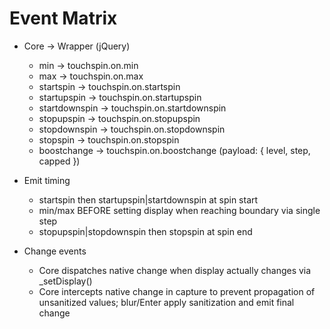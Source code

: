 # Event Matrix

- Core → Wrapper (jQuery)
  - min → touchspin.on.min
  - max → touchspin.on.max
  - startspin → touchspin.on.startspin
  - startupspin → touchspin.on.startupspin
  - startdownspin → touchspin.on.startdownspin
  - stopupspin → touchspin.on.stopupspin
  - stopdownspin → touchspin.on.stopdownspin
  - stopspin → touchspin.on.stopspin
  - boostchange → touchspin.on.boostchange (payload: { level, step, capped })

- Emit timing
  - startspin then startupspin|startdownspin at spin start
  - min/max BEFORE setting display when reaching boundary via single step
  - stopupspin|stopdownspin then stopspin at spin end

- Change events
  - Core dispatches native change when display actually changes via _setDisplay()
  - Core intercepts native change in capture to prevent propagation of unsanitized values; blur/Enter apply sanitization and emit final change


